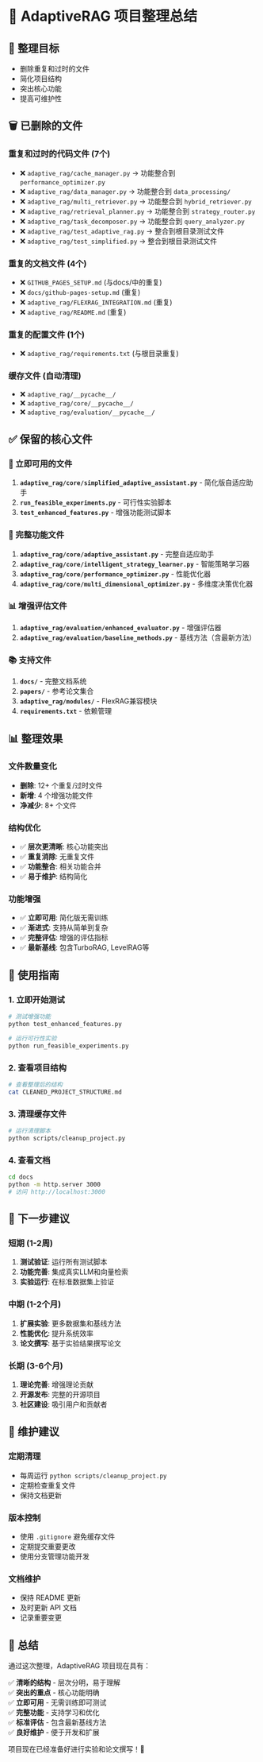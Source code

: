 # 📁 AdaptiveRAG 项目整理总结

## 🎯 整理目标
- 删除重复和过时的文件
- 简化项目结构
- 突出核心功能
- 提高可维护性

## 🗑️ 已删除的文件

### 重复和过时的代码文件 (7个)
- ❌ `adaptive_rag/cache_manager.py` → 功能整合到 `performance_optimizer.py`
- ❌ `adaptive_rag/data_manager.py` → 功能整合到 `data_processing/`
- ❌ `adaptive_rag/multi_retriever.py` → 功能整合到 `hybrid_retriever.py`
- ❌ `adaptive_rag/retrieval_planner.py` → 功能整合到 `strategy_router.py`
- ❌ `adaptive_rag/task_decomposer.py` → 功能整合到 `query_analyzer.py`
- ❌ `adaptive_rag/test_adaptive_rag.py` → 整合到根目录测试文件
- ❌ `adaptive_rag/test_simplified.py` → 整合到根目录测试文件

### 重复的文档文件 (4个)
- ❌ `GITHUB_PAGES_SETUP.md` (与docs/中的重复)
- ❌ `docs/github-pages-setup.md` (重复)
- ❌ `adaptive_rag/FLEXRAG_INTEGRATION.md` (重复)
- ❌ `adaptive_rag/README.md` (重复)

### 重复的配置文件 (1个)
- ❌ `adaptive_rag/requirements.txt` (与根目录重复)

### 缓存文件 (自动清理)
- ❌ `adaptive_rag/__pycache__/`
- ❌ `adaptive_rag/core/__pycache__/`
- ❌ `adaptive_rag/evaluation/__pycache__/`

## ✅ 保留的核心文件

### 🚀 立即可用的文件
1. **`adaptive_rag/core/simplified_adaptive_assistant.py`** - 简化版自适应助手
2. **`run_feasible_experiments.py`** - 可行性实验脚本
3. **`test_enhanced_features.py`** - 增强功能测试脚本

### 🧠 完整功能文件
1. **`adaptive_rag/core/adaptive_assistant.py`** - 完整自适应助手
2. **`adaptive_rag/core/intelligent_strategy_learner.py`** - 智能策略学习器
3. **`adaptive_rag/core/performance_optimizer.py`** - 性能优化器
4. **`adaptive_rag/core/multi_dimensional_optimizer.py`** - 多维度决策优化器

### 📊 增强评估文件
1. **`adaptive_rag/evaluation/enhanced_evaluator.py`** - 增强评估器
2. **`adaptive_rag/evaluation/baseline_methods.py`** - 基线方法（含最新方法）

### 📚 支持文件
1. **`docs/`** - 完整文档系统
2. **`papers/`** - 参考论文集合
3. **`adaptive_rag/modules/`** - FlexRAG兼容模块
4. **`requirements.txt`** - 依赖管理

## 📊 整理效果

### 文件数量变化
- **删除**: 12+ 个重复/过时文件
- **新增**: 4 个增强功能文件
- **净减少**: 8+ 个文件

### 结构优化
- ✅ **层次更清晰**: 核心功能突出
- ✅ **重复消除**: 无重复文件
- ✅ **功能整合**: 相关功能合并
- ✅ **易于维护**: 结构简化

### 功能增强
- ✅ **立即可用**: 简化版无需训练
- ✅ **渐进式**: 支持从简单到复杂
- ✅ **完整评估**: 增强的评估指标
- ✅ **最新基线**: 包含TurboRAG, LevelRAG等

## 🚀 使用指南

### 1. 立即开始测试
```bash
# 测试增强功能
python test_enhanced_features.py

# 运行可行性实验
python run_feasible_experiments.py
```

### 2. 查看项目结构
```bash
# 查看整理后的结构
cat CLEANED_PROJECT_STRUCTURE.md
```

### 3. 清理缓存文件
```bash
# 运行清理脚本
python scripts/cleanup_project.py
```

### 4. 查看文档
```bash
cd docs
python -m http.server 3000
# 访问 http://localhost:3000
```

## 🎯 下一步建议

### 短期 (1-2周)
1. **测试验证**: 运行所有测试脚本
2. **功能完善**: 集成真实LLM和向量检索
3. **实验运行**: 在标准数据集上验证

### 中期 (1-2个月)
1. **扩展实验**: 更多数据集和基线方法
2. **性能优化**: 提升系统效率
3. **论文撰写**: 基于实验结果撰写论文

### 长期 (3-6个月)
1. **理论完善**: 增强理论贡献
2. **开源发布**: 完整的开源项目
3. **社区建设**: 吸引用户和贡献者

## 📝 维护建议

### 定期清理
- 每周运行 `python scripts/cleanup_project.py`
- 定期检查重复文件
- 保持文档更新

### 版本控制
- 使用 `.gitignore` 避免缓存文件
- 定期提交重要更改
- 使用分支管理功能开发

### 文档维护
- 保持 README 更新
- 及时更新 API 文档
- 记录重要变更

## 🎉 总结

通过这次整理，AdaptiveRAG 项目现在具有：

✅ **清晰的结构** - 层次分明，易于理解  
✅ **突出的重点** - 核心功能明确  
✅ **立即可用** - 无需训练即可测试  
✅ **完整功能** - 支持学习和优化  
✅ **标准评估** - 包含最新基线方法  
✅ **良好维护** - 便于开发和扩展  

项目现在已经准备好进行实验和论文撰写！🚀
